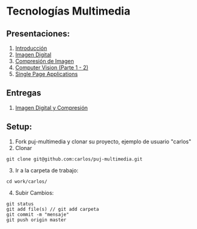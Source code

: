 # Tecnologías Multimedia

## Presentaciones:

1. [Introducción](https://docs.google.com/presentation/d/e/2PACX-1vRwF9319d3DsYBsJcmMYQZzxGtoxAoC-p_EoNfjzO-gm8UurBlilPsSRRNdWFO5ZZlvhLMdXj21J7vX/pub?start=false&loop=false&delayms=3000)
2. [Imagen Digital](https://docs.google.com/presentation/d/e/2PACX-1vRom2yv2YodQq1ZQpW4hc8wHSfFlHsGnRMztyZOxlFGws5_rcmVF2q2EGOf43ivEdKYrhSGqBM4U6vw/pub?start=false&loop=false&delayms=3000)
3. [Compresión de Imagen](https://docs.google.com/presentation/d/e/2PACX-1vRnicNetLfItrpZLZ2U83iOCGFQ8V3x0fhsGdDxJDPGIItRIjwbg2YqKjQgl6ge6MbvF2IfwEFS9A5x/pub?start=false&loop=false&delayms=3000)
4. [Computer Vision (Parte 1 - 2)](https://docs.google.com/presentation/d/e/2PACX-1vTNgJMhSSwUDx7R9M5BfFLWTYiQFebAE82emkXcHXxU9NpEkAOb9Mm2DojW_NXN2TwXsj4sUs_8LQh6/pub?start=false&loop=false&delayms=3000)
5. [Single Page Applications](https://docs.google.com/presentation/d/e/2PACX-1vRlsoEN2FpehZghqHXefxyoBRkRZ6G_I_gUgJp47sn8zvPajK_iCIVP45ztjpYYAw3aIEvAWSCsIKoq/pub?start=false&loop=false&delayms=3000) 

## Entregas

1. [Imagen Digital y Compresión](https://docs.google.com/document/d/e/2PACX-1vTFk7ffLYDwzZvqeffmEpFlNwVlt_3kQ_lewuaAK80VJggs3_ffQojGAsbeUdvE82qtxUvKO16IQubA/pub)


## Setup:

1. Fork puj-multimedia y clonar su proyecto, ejemplo de usuario "carlos"
2. Clonar
```
git clone git@github.com:carlos/puj-multimedia.git
```
3. Ir a la carpeta de trabajo:
```
cd work/carlos/
```
4. Subir Cambios:
```
git status
git add file(s) // git add carpeta
git commit -m "mensaje"
git push origin master
```
